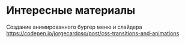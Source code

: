 # Интересные материалы

Создание анимированного бургер меню и слайдера
https://codepen.io/jorgecardoso/post/css-transitions-and-animations